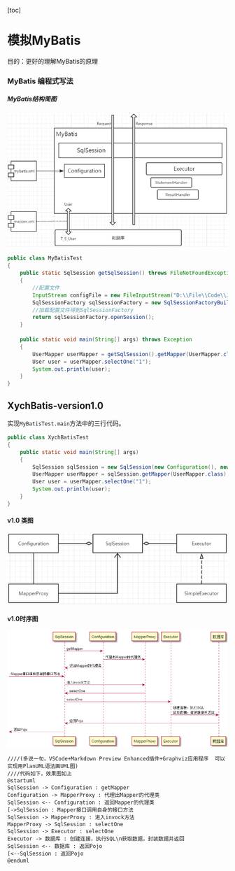 [toc]
# 模拟MyBatis
目的：更好的理解MyBatis的原理

### MyBatis 编程式写法
##### MyBatis结构简图

![MyBatis结构简图](https://github.com/Lanboo/resource/blob/master/images/XychBatis/MyBatis%E7%BB%93%E6%9E%84%E7%AE%80%E5%9B%BE.png?raw=true)

```java
public class MyBatisTest
{
    public static SqlSession getSqlSession() throws FileNotFoundException
    {
        //配置文件
        InputStream configFile = new FileInputStream("D:\\File\\Code\\Java\\git\\other\\XychBatis\\src\\main\\resource\\config\\mybatis-config.xml");
        SqlSessionFactory sqlSessionFactory = new SqlSessionFactoryBuilder().build(configFile);
        //加载配置文件得到SqlSessionFactory
        return sqlSessionFactory.openSession();
    }

    public static void main(String[] args) throws Exception
    {
        UserMapper userMapper = getSqlSession().getMapper(UserMapper.class);
        User user = userMapper.selectOne("1");
        System.out.println(user);
    }
}
```

## XychBatis-version1.0

实现`MyBatisTest.main`方法中的三行代码。

``` java
public class XychBatisTest
{
    public static void main(String[] args)
    {
        SqlSession sqlSession = new SqlSession(new Configuration(), new SimpleExecutor());
        UserMapper userMapper = sqlSession.getMapper(UserMapper.class);
        User user = userMapper.selectOne("1");
        System.out.println(user);
    }
}
```

#### v1.0 类图

![v1类图](https://github.com/Lanboo/resource/blob/master/images/XychBatis/v1%E7%B1%BB%E5%9B%BE.png?raw=true)

#### v1.0时序图

![v1类图](https://github.com/Lanboo/resource/blob/master/images/XychBatis/v1%E6%97%B6%E5%BA%8F%E5%9B%BE.png?raw=true)

``` plantuml
////(多说一句，VSCode+Markdown Preview Enhanced插件+Graphviz应用程序  可以实现用PlanUML语法画UML图)
////代码如下，效果图如上
@startuml
SqlSession -> Configuration : getMapper
Configuration -> MapperProxy : 代理出Mapper的代理类
SqlSession <-- Configuration : 返回Mapper的代理类
[->SqlSession : Mapper接口调用自身的接口方法
SqlSession -> MapperProxy : 进入invock方法
MapperProxy -> SqlSession : selectOne
SqlSession -> Executor : selectOne
Executor -> 数据库 : 创建连接，执行SQL\n获取数据，封装数据并返回
SqlSession <-- 数据库 : 返回Pojo
[<--SqlSession : 返回Pojo
@enduml
```


